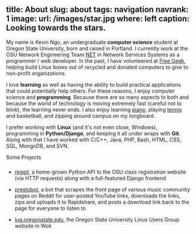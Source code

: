 title: About
slug: about
tags: navigation
navrank: 1
image:
    url: /images/star.jpg
    where: left
    caption: Looking towards the stars.
--- 

My name is Kevin Ngo, an undergraduate **computer science** student at
Oregon State University, born and raised in Portland. I currently work at the
OSU Network Engineering Team [NET][net] in Network Services Systems as a
programmer / web developer. In the past, I have volunteered at [Free
Geek][freegeek], helping build Linux boxes out of recycled and donated
computers to give to non-profit organizations.

I love **learning** as well as having the ability to build practical
applications that could potentially help others. For these reasons, I enjoy
computer science and **programming**. Because there are so many aspects to both
and because the world of technology is moving extremely fast (careful not to
blink), the learning never ends. I also enjoy learning [piano][piano], playing
[tennis][tennis] and basketball, and zipping around campus on my
longboard.

I prefer working with **Linux** (and it's not even close,
Windows), programming in **Python/Django**, and keeping it all under wraps
with **Git**. Along with that I have worked with C/C++, Java, PHP, Bash,
HTML, CSS, SQL, MongoDB, and SVN. 

Some Projects
###

- [reggit][reggit], a home-grown Python API to the OSU class registration
  website (via HTTP requests) along with a full-featured Django frontend 

- [prestobot][prestobot], a bot that scrapes the front page of various music
  community pages on Reddit for user-posted YouTube links, downloads the links,
zips and uploads it to Rapidshare, and posts a download link back to the page
for everyone to listen to

- [lug.oregonstate.edu][lug], the Oregon State University Linux Users Group
  website in Wok

[net]:http://oregonstate.edu/net
[freegeek]:http://freegeek.com
[piano]:http://www.youtube.com/watch?v=bocsXSPMYbU
[tennis]:http://www.facebook.com/video/video.php?v=1065800744763
[reggit]:http://reggit.us
[prestobot]:http://www.reddit.com/r/listentothis/comments/kxtx2/prestobot_20111001_download_link_for_todays/
[lug]:http://lug.oregonstate.edu
